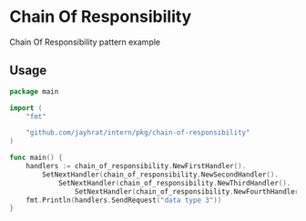 # Chain Of Responsibility

Chain Of Responsibility pattern example

## Usage
```go
package main

import (
	"fmt"

	"github.com/jayhrat/intern/pkg/chain-of-responsibility"
)

func main() {
	handlers := chain_of_responsibility.NewFirstHandler().
		SetNextHandler(chain_of_responsibility.NewSecondHandler().
			SetNextHandler(chain_of_responsibility.NewThirdHandler().
				SetNextHandler(chain_of_responsibility.NewFourthHandler())))
	fmt.Println(handlers.SendRequest("data type 3"))
}
```
